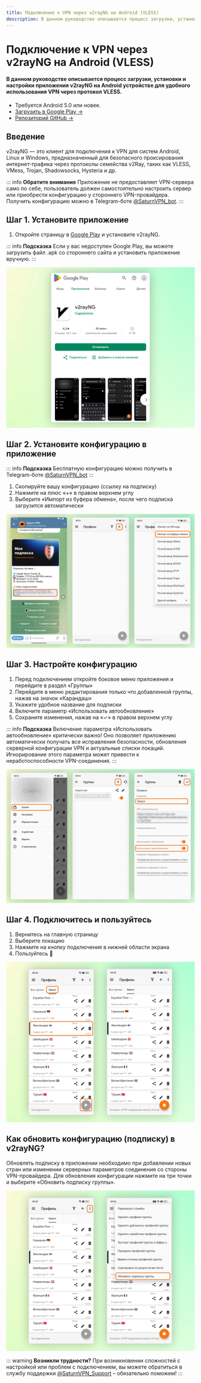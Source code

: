 ```yaml
---
title: Подключение к VPN через v2rayNG на Android (VLESS)
description: В данном руководстве описывается процесс загрузки, установки и настройки приложения v2rayNG на Android устройстве для удобного использования VPN через протокол VLESS.
---
```


# Подключение к VPN через v2rayNG на Android (VLESS)

#### В данном руководстве описывается процесс загрузки, установки и настройки приложения v2rayNG на Android устройстве для удобного использования VPN через протокол VLESS.

* Требуется Android 5.0 или новее.
* [Загрузить в Google Play →](https://play.google.com/store/apps/details?id=com.v2ray.ang)
* [Репозиторий GitHub →](https://github.com/2dust/v2rayNG)

## Введение

v2rayNG — это клиент для подключения к VPN для систем Android, Linux и Windows, предназначенный для безопасного проксирования интернет‑трафика через протоколы семейства v2Ray, таких как VLESS, VMess, Trojan, Shadowsocks, Hysteria и др.

::: info **Обратите внимание** 
Приложение не предоставляет VPN-сервера само по себе, пользователь должен самостоятельно настроить сервер или приобрести конфигурацию у стороннего VPN-провайдера. Получить конфигурацию можно в Telegram-боте [@SaturnVPN_bot](https://t.me/SaturnVPN_bot?start=docs).
:::

## Шаг 1. Установите приложение

1. Откройте страницу в [Google Play](https://play.google.com/store/apps/details?id=com.v2ray.ang) и установите v2rayNG.

::: info **Подсказка** 
Если у вас недоступен Google Play, вы можете загрузить файл .apk со стороннего сайта и установить приложение вручную.
:::

![Установка](/public/pages/android/v2rayng/1.webp)

## Шаг 2. Установите конфигурацию в приложение

::: info **Подсказка** 
Бесплатную конфигурацию можно получить в Telegram-боте [@SaturnVPN_bot](https://t.me/SaturnVPN_bot?start=docs)
:::

1. Скопируйте вашу конфигурацию (ссылку на подписку)
2. Нажмите на плюс «+» в правом верхнем углу
3. Выберите «Импорт из буфера обмена», после чего подписка загрузится автоматически

![Импорт конфигурации](/public/pages/android/v2rayNG/2.webp)

## Шаг 3. Настройте конфигурацию

1. Перед подключением откройте боковое меню приложения и перейдите в раздел «Группы»
2. Перейдите в меню редактирования только что добавленной группы, нажав на значок «Карандаш»
3. Укажите удобное название для подписки
4. Включите параметр «Использовать автообновление»
5. Сохраните изменения, нажав на «✓» в правом верхнем углу

::: info **Подсказка** 
Включение параметра «Использовать автообновление» критически важно! Оно позволяет приложению автоматически получать все исправления безопасности, обновления серверной конфигурации VPN и актуальные списки локаций. Игнорирование этого параметра может привести к неработоспособности VPN-соединения.
::: 

![Настройка](/public/pages/android/v2rayNG/3.webp)

## Шаг 4. Подключитесь и пользуйтесь

1. Вернитесь на главную страницу
2. Выберите локацию
3. Нажмите на кнопку подключения в нижней области экрана
4. Пользуйтесь 🙂

![Подключение](/public/pages/android/v2rayNG/4.webp)

## Как обновить конфигурацию (подписку) в v2rayNG?
Обновлять подписку в приложении необходимо при добавлении новых стран или изменении серверных параметров соединения со стороны VPN-провайдера. Для обновления конфигурации нажмите на три точки и выберите «Обновить подписку группы».

![Обновление подписки](/public/pages/android/v2rayNG/5.webp)

::: warning **Возникли трудности?** 
При возникновении сложностей с настройкой или проблем с подключением, вы можете обратиться в службу поддержки [@SaturnVPN_Support](https://t.me/SaturnVPN_Support) – обязательно поможем!
:::